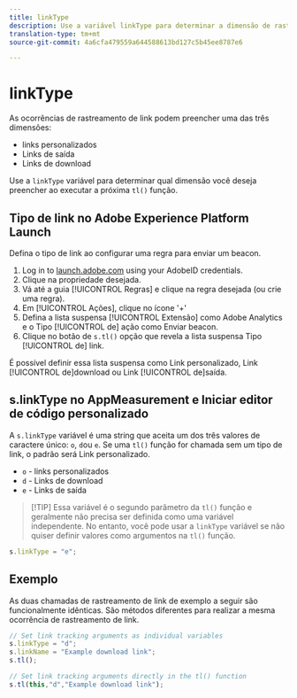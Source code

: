 ```yaml
---
title: linkType
description: Use a variável linkType para determinar a dimensão de rastreamento de link à qual a ocorrência pertence.
translation-type: tm+mt
source-git-commit: 4a6cfa479559a644588613bd127c5b45ee8787e6

---
```



# linkType

As ocorrências de rastreamento de link podem preencher uma das três dimensões:

* links personalizados
* Links de saída
* Links de download

Use a `linkType` variável para determinar qual dimensão você deseja preencher ao executar a próxima `tl()` função.

## Tipo de link no Adobe Experience Platform Launch

Defina o tipo de link ao configurar uma regra para enviar um beacon.

1. Log in to [launch.adobe.com](https://launch.adobe.com) using your AdobeID credentials.
2. Clique na propriedade desejada.
3. Vá até a guia [!UICONTROL Regras] e clique na regra desejada (ou crie uma regra).
4. Em [!UICONTROL Ações], clique no ícone &#39;+&#39;
5. Defina a lista suspensa [!UICONTROL Extensão] como Adobe Analytics e o Tipo [!UICONTROL de] ação como Enviar beacon.
6. Clique no botão de `s.tl()` opção que revela a lista suspensa Tipo [!UICONTROL de] link.

É possível definir essa lista suspensa como Link personalizado, Link [!UICONTROL de]download ou Link [!UICONTROL de]saída.

## s.linkType no AppMeasurement e Iniciar editor de código personalizado

A `s.linkType` variável é uma string que aceita um dos três valores de caractere único: `o`, `d`ou `e`. Se uma `tl()` função for chamada sem um tipo de link, o padrão será Link personalizado.

* `o` - links personalizados
* `d` - Links de download
* `e` - Links de saída

> [!TIP] Essa variável é o segundo parâmetro da `tl()` função e geralmente não precisa ser definida como uma variável independente. No entanto, você pode usar a `linkType` variável se não quiser definir valores como argumentos na `tl()` função.

```js
s.linkType = "e";
```

## Exemplo

As duas chamadas de rastreamento de link de exemplo a seguir são funcionalmente idênticas. São métodos diferentes para realizar a mesma ocorrência de rastreamento de link.

```js
// Set link tracking arguments as individual variables
s.linkType = "d";
s.linkName = "Example download link";
s.tl();

// Set link tracking arguments directly in the tl() function
s.tl(this,"d","Example download link");
```
